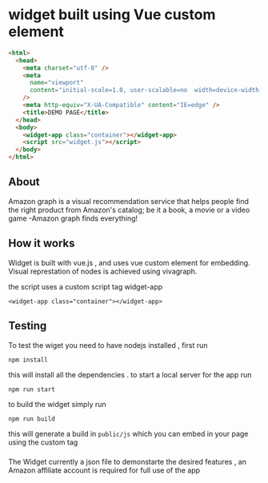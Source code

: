 # widget built using Vue custom element

```html
<html>
  <head>
    <meta charset="utf-8" />
    <meta
      name="viewport"
      content="initial-scale=1.0, user-scalable=no  width=device-width, shrink-to-fit=no"
    />
    <meta http-equiv="X-UA-Compatible" content="IE=edge" />
    <title>DEMO PAGE</title>
  </head>
  <body>
    <widget-app class="container"></widget-app>
    <script src="widget.js"></script>
  </body>
</html>
```

## About

Amazon graph is a visual recommendation service that helps people find the right product from Amazon's catalog;
be it a book, a movie or a video game -Amazon graph finds everything!

## How it works

Widget is built with vue.js , and uses vue custom element for embedding. Visual represtation of nodes is achieved using vivagraph.

the script uses a custom script tag widget-app

```
<widget-app class="container"></widget-app>
```

## Testing

To test the wiget you need to have nodejs installed , first run

```
npm install
```

this will install all the dependencies . to start a local server for the app run

```
npm run start
```

to build the widget simply run

```
npm run build
```

this will generate a build in `public/js` which you can embed in your page using the custom tag

###

The Widget currently a json file to demonstarte the desired features , an Amazon affiliate account is required for full use of the app
